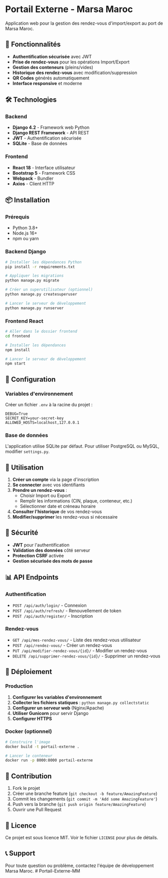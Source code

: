 # Portail Externe - Marsa Maroc

Application web pour la gestion des rendez-vous d'import/export au port de Marsa Maroc.

## 🚀 Fonctionnalités

- **Authentification sécurisée** avec JWT
- **Prise de rendez-vous** pour les opérations Import/Export
- **Gestion des conteneurs** (pleins/vides)
- **Historique des rendez-vous** avec modification/suppression
- **QR Codes** générés automatiquement
- **Interface responsive** et moderne

## 🛠️ Technologies

### Backend
- **Django 4.2** - Framework web Python
- **Django REST Framework** - API REST
- **JWT** - Authentification sécurisée
- **SQLite** - Base de données

### Frontend
- **React 18** - Interface utilisateur
- **Bootstrap 5** - Framework CSS
- **Webpack** - Bundler
- **Axios** - Client HTTP

## 📦 Installation

### Prérequis
- Python 3.8+
- Node.js 16+
- npm ou yarn

### Backend Django

```bash
# Installer les dépendances Python
pip install -r requirements.txt

# Appliquer les migrations
python manage.py migrate

# Créer un superutilisateur (optionnel)
python manage.py createsuperuser

# Lancer le serveur de développement
python manage.py runserver
```

### Frontend React

```bash
# Aller dans le dossier frontend
cd frontend

# Installer les dépendances
npm install

# Lancer le serveur de développement
npm start
```

## 🔧 Configuration

### Variables d'environnement

Créer un fichier `.env` à la racine du projet :

```env
DEBUG=True
SECRET_KEY=your-secret-key
ALLOWED_HOSTS=localhost,127.0.0.1
```

### Base de données

L'application utilise SQLite par défaut. Pour utiliser PostgreSQL ou MySQL, modifier `settings.py`.

## 📱 Utilisation

1. **Créer un compte** via la page d'inscription
2. **Se connecter** avec vos identifiants
3. **Prendre un rendez-vous** :
   - Choisir Import ou Export
   - Remplir les informations (CIN, plaque, conteneur, etc.)
   - Sélectionner date et créneau horaire
4. **Consulter l'historique** de vos rendez-vous
5. **Modifier/supprimer** les rendez-vous si nécessaire

## 🔐 Sécurité

- **JWT** pour l'authentification
- **Validation des données** côté serveur
- **Protection CSRF** activée
- **Gestion sécurisée des mots de passe**

## 📊 API Endpoints

### Authentification
- `POST /api/auth/login/` - Connexion
- `POST /api/auth/refresh/` - Renouvellement de token
- `POST /api/auth/register/` - Inscription

### Rendez-vous
- `GET /api/mes-rendez-vous/` - Liste des rendez-vous utilisateur
- `POST /api/rendez-vous/` - Créer un rendez-vous
- `PUT /api/modifier-rendez-vous/{id}/` - Modifier un rendez-vous
- `DELETE /api/supprimer-rendez-vous/{id}/` - Supprimer un rendez-vous

## 🚀 Déploiement

### Production

1. **Configurer les variables d'environnement**
2. **Collecter les fichiers statiques** : `python manage.py collectstatic`
3. **Configurer un serveur web** (Nginx/Apache)
4. **Utiliser Gunicorn** pour servir Django
5. **Configurer HTTPS**

### Docker (optionnel)

```bash
# Construire l'image
docker build -t portail-externe .

# Lancer le conteneur
docker run -p 8000:8000 portail-externe
```

## 🤝 Contribution

1. Fork le projet
2. Créer une branche feature (`git checkout -b feature/AmazingFeature`)
3. Commit les changements (`git commit -m 'Add some AmazingFeature'`)
4. Push vers la branche (`git push origin feature/AmazingFeature`)
5. Ouvrir une Pull Request

## 📄 Licence

Ce projet est sous licence MIT. Voir le fichier `LICENSE` pour plus de détails.

## 📞 Support

Pour toute question ou problème, contactez l'équipe de développement Marsa Maroc. #   P o r t a i l - E x t e r n e - M M  
 